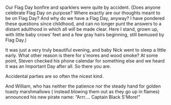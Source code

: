  Our Flag Day bonfire and sparklers were quite by accident. (Does anyone celebrate Flag Day on purpose? Where exactly are our thoughts meant to be on Flag Day? And why do we have a Flag Day, anyway? I have pondered these questions since childhood, and can no longer punt the answers to a distant adulthood in which all will be made clear. Here I stand, grown up, with little baby crows’ feet and a few gray hairs beginning, still bemused by Flag Day.) 

 It was just a very truly beautiful evening, and baby Nick went to sleep a little early. What other reason is there for s'mores and wood smoke? At some point, Steven checked his phone calendar for something else and we heard it was an Important Day after all. So there you are. 

 Accidental parties are so often the nicest kind. 

 And William, who has neither the patience nor the steady hand for golden toasty marshmallows ( instead blowing them out as they go up in flames) announced his new pirate name: “Arrr…. Captain Black S'More!" 
